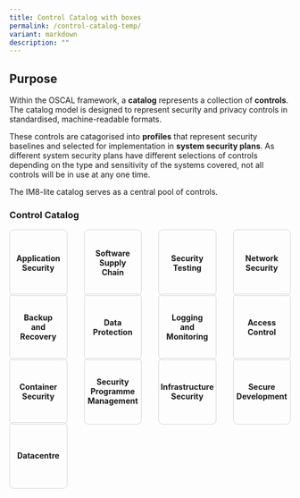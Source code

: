 ```yaml
---
title: Control Catalog with boxes
permalink: /control-catalog-temp/
variant: markdown
description: ""
---
```

## Purpose

Within the OSCAL framework, a **catalog** represents a collection of **controls**. The catalog model is designed to represent security and privacy controls in standardised, machine-readable formats.

These controls are catagorised into **profiles** that represent security baselines and selected for implementation in **system security plans**. As different system security plans have different selections of controls depending on the type and sensitivity of the systems covered, not all controls will be in use at any one time.

The IM8-lite catalog serves as a central pool of controls.

<style>
	
	#grid.controls {
	  display: grid;
	  grid-template-columns: repeat(4, minmax(0, 1fr));
	  grid-auto-rows: 1fr;
	  grid-gap: 30px;
	}
	#grid.controls > div.content {
	  display: contents;
  }
	
	#grid.controls > div.content a {
	  border: 1px solid #d6d6d6;
	  border-radius: 8px;
	  padding: 16px;
    display: flex;
	  justify-content: center;
	  align-items: center;
	  text-align: center;
	  height: 100%;
    text-decoration: none;
	  font-weight: bold;
	}
	</style>
	
<p></p><h3 class="controls-title">Control Catalog</h3><p></p>
<div class="controls" id="grid">
	<div class="content">
	  <div><a href="/control-catalog/as/" rel="noopener noreferrer nofollow">Application Security</a></div>
		<div><a href="/control-catalog/sc/" rel="noopener noreferrer nofollow">Software Supply Chain</a></div>
		<div><a href="/control-catalog/st/" rel="noopener noreferrer nofollow">Security Testing</a></div>
		<div><a href="/control-catalog/ns/" rel="noopener noreferrer nofollow">Network Security</a></div>
	</div>
	<div class="content">
		<div><a href="/control-catalog/br/" rel="noopener noreferrer nofollow">Backup and Recovery</a></div>
		<div><a href="/control-catalog/dp/" rel="noopener noreferrer nofollow">Data Protection</a></div>
		<div><a href="/control-catalog/lm/" rel="noopener noreferrer nofollow">Logging and Monitoring</a></div>
		<div><a href="/control-catalog/ac/" rel="noopener noreferrer nofollow">Access Control</a></div>
	</div>
	<div class="content">
		<div><a href="/control-catalog/cs/" rel="noopener noreferrer nofollow">Container Security</a></div>
	  <div><a href="/control-catalog/pm/" rel="noopener noreferrer nofollow">Security Programme Management</a></div>
	  <div><a href="/control-catalog/is/" rel="noopener noreferrer nofollow">Infrastructure Security</a></div>
	  <div><a href="/control-catalog/sd/" rel="noopener noreferrer nofollow">Secure Development</a></div>
	</div>
	<div class="content">
	  <div><a href="/control-catalog/dc/" rel="noopener noreferrer nofollow">Datacentre</a></div>
	</div>
</div>